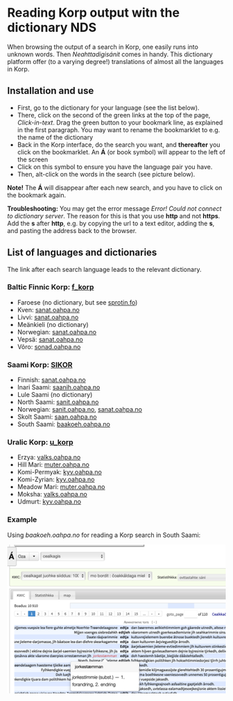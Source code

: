 # Reading Korp output witn the dictionary NDS

When browsing the output of a search in Korp, one easily runs into unknown words. Then _Neahttadigisánit_ comes in handy. This dictionary platform offer (to a varying degree!) translations of almost all the languages in Korp.

## Installation and use

- First, go to the dictionary for your language (see the list below).
- There, click on the second of the green links at the top of the page, _Click-in-text_. Drag the green button to your bookmark line, as explained in the first paragraph. You may want to rename the bookmarklet to e.g. the name of the dictionary
- Back in the Korp interface, do the search you want, and **thereafter** you click on the bookmarklet. An **Á** (or book symbol) will appear to the left of the screen
- Click on this symbol to ensure you have the language pair you have.
- Then, alt-click on the words in the search (see picture below).

**Note!** The **Á** will disappear after each new search, and you have to click on the bookmark again.

**Troubleshooting:** You may get the error message _Error! Could not connect to dictionary server_. The reason for this is that you use **http** and not **https**. Add the **s** after **http**, e.g. by copying the url to a text editor, adding the **s**, and pasting the address back to the browser.

## List of languages and dictionaries

The link after each search language leads to the relevant dictionary.

### Baltic Finnic Korp: [f_korp](https://gtweb.uit.no/korp)

- Faroese (no dictionary, but see [sprotin.fo](http://sprotin.fo))
- Kven: [sanat.oahpa.no](https://sanat.oahpa.no)
- Livvi: [sanat.oahpa.no](https://sanat.oahpa.no)
- Meänkieli (no dictionary)
- Norwegian: [sanat.oahpa.no](https://sanat.oahpa.no)
- Vepsä: [sanat.oahpa.no](https://sanat.oahpa.no)
- Võro: [sonad.oahpa.no](https://sonad.oahpa.no)

### Saami Korp: [SIKOR](https://gtweb.uit.no/korp)

- Finnish: [sanat.oahpa.no](https://sanat.oahpa.no)
- Inari Saami: [saanih.oahpa.no](https://saanih.oahpa.no)
- Lule Saami (no dictionary)
- North Saami: [sanit.oahpa.no](https://sanit.oahpa.no)
- Norwegian: [sanit.oahpa.no](https://sanit.oahpa.no), [sanat.oahpa.no](https://sanat.oahpa.no)
- Skolt Saami: [saan.oahpa.no](https://saan.oahpa.no)
- South Saami: [baakoeh.oahpa.no](https://baakoeh.oahpa.no)

### Uralic Korp: [u_korp](https://gtweb.uit.no/korp)

- Erzya: [valks.oahpa.no](https://valks.oahpa.no)
- Hill Mari: [muter.oahpa.no](https://muter.oahpa.no)
- Komi-Permyak: [kyv.oahpa.no](https://kyv.oahpa.no)
- Komi-Zyrian: [kyv.oahpa.no](https://kyv.oahpa.no)
- Meadow Mari: [muter.oahpa.no](https://muter.oahpa.no)
- Moksha: [valks.oahpa.no](https://valks.oahpa.no)
- Udmurt: [kyv.oahpa.no](https://kyv.oahpa.no)

### Example

Using _baakoeh.oahpa.no_ for reading a Korp search in South Saami:

![Alt text](NDS_in_Korp.png?raw=true "Using *baakoeh.oahpa.no* for reading a Korp search in South Saami")
